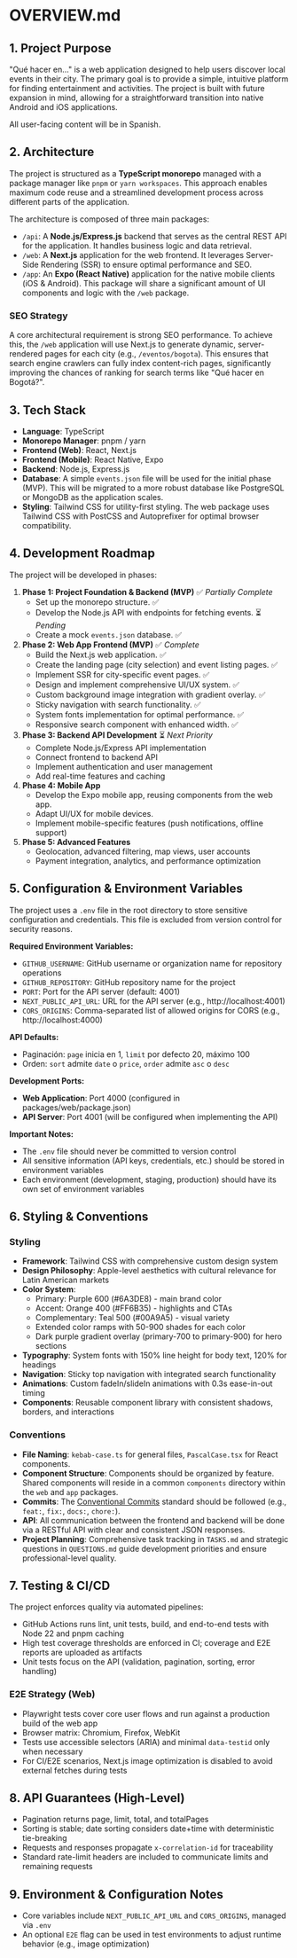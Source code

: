 # OVERVIEW.md

## 1. Project Purpose

"Qué hacer en..." is a web application designed to help users discover local events in their city. The primary goal is to provide a simple, intuitive platform for finding entertainment and activities. The project is built with future expansion in mind, allowing for a straightforward transition into native Android and iOS applications.

All user-facing content will be in Spanish.

## 2. Architecture

The project is structured as a **TypeScript monorepo** managed with a package manager like `pnpm` or `yarn workspaces`. This approach enables maximum code reuse and a streamlined development process across different parts of the application.

The architecture is composed of three main packages:

*   `/api`: A **Node.js/Express.js** backend that serves as the central REST API for the application. It handles business logic and data retrieval.
*   `/web`: A **Next.js** application for the web frontend. It leverages Server-Side Rendering (SSR) to ensure optimal performance and SEO.
*   `/app`: An **Expo (React Native)** application for the native mobile clients (iOS & Android). This package will share a significant amount of UI components and logic with the `/web` package.

### SEO Strategy

A core architectural requirement is strong SEO performance. To achieve this, the `/web` application will use Next.js to generate dynamic, server-rendered pages for each city (e.g., `/eventos/bogota`). This ensures that search engine crawlers can fully index content-rich pages, significantly improving the chances of ranking for search terms like "Qué hacer en Bogotá?".

## 3. Tech Stack

*   **Language**: TypeScript
*   **Monorepo Manager**: pnpm / yarn
*   **Frontend (Web)**: React, Next.js
*   **Frontend (Mobile)**: React Native, Expo
*   **Backend**: Node.js, Express.js
*   **Database**: A simple `events.json` file will be used for the initial phase (MVP). This will be migrated to a more robust database like PostgreSQL or MongoDB as the application scales.
*   **Styling**: Tailwind CSS for utility-first styling. The web package uses Tailwind CSS with PostCSS and Autoprefixer for optimal browser compatibility.

## 4. Development Roadmap

The project will be developed in phases:

1.  **Phase 1: Project Foundation & Backend (MVP)** ✅ *Partially Complete*
    *   Set up the monorepo structure. ✅
    *   Develop the Node.js API with endpoints for fetching events. ⏳ *Pending*
    *   Create a mock `events.json` database. ✅
2.  **Phase 2: Web App Frontend (MVP)** ✅ *Complete*
    *   Build the Next.js web application. ✅
    *   Create the landing page (city selection) and event listing pages. ✅
    *   Implement SSR for city-specific event pages. ✅
    *   Design and implement comprehensive UI/UX system. ✅
    *   Custom background image integration with gradient overlay. ✅
    *   Sticky navigation with search functionality. ✅
    *   System fonts implementation for optimal performance. ✅
    *   Responsive search component with enhanced width. ✅
3.  **Phase 3: Backend API Development** ⏳ *Next Priority*
    *   Complete Node.js/Express API implementation
    *   Connect frontend to backend API
    *   Implement authentication and user management
    *   Add real-time features and caching
4.  **Phase 4: Mobile App**
    *   Develop the Expo mobile app, reusing components from the web app.
    *   Adapt UI/UX for mobile devices.
    *   Implement mobile-specific features (push notifications, offline support)
5.  **Phase 5: Advanced Features**
    *   Geolocation, advanced filtering, map views, user accounts
    *   Payment integration, analytics, and performance optimization

## 5. Configuration & Environment Variables

The project uses a `.env` file in the root directory to store sensitive configuration and credentials. This file is excluded from version control for security reasons.

**Required Environment Variables:**
*   `GITHUB_USERNAME`: GitHub username or organization name for repository operations
*   `GITHUB_REPOSITORY`: GitHub repository name for the project
*   `PORT`: Port for the API server (default: 4001)
*   `NEXT_PUBLIC_API_URL`: URL for the API server (e.g., http://localhost:4001)
*   `CORS_ORIGINS`: Comma-separated list of allowed origins for CORS (e.g., http://localhost:4000)

**API Defaults:**
*   Paginación: `page` inicia en 1, `limit` por defecto 20, máximo 100
*   Orden: `sort` admite `date` o `price`, `order` admite `asc` o `desc`

**Development Ports:**
*   **Web Application**: Port 4000 (configured in packages/web/package.json)
*   **API Server**: Port 4001 (will be configured when implementing the API)

**Important Notes:**
*   The `.env` file should never be committed to version control
*   All sensitive information (API keys, credentials, etc.) should be stored in environment variables
*   Each environment (development, staging, production) should have its own set of environment variables

## 6. Styling & Conventions

### Styling

*   **Framework**: Tailwind CSS with comprehensive custom design system
*   **Design Philosophy**: Apple-level aesthetics with cultural relevance for Latin American markets
*   **Color System**: 
    *   Primary: Purple 600 (#6A3DE8) - main brand color
    *   Accent: Orange 400 (#FF6B35) - highlights and CTAs
    *   Complementary: Teal 500 (#00A9A5) - visual variety
    *   Extended color ramps with 50-900 shades for each color
    *   Dark purple gradient overlay (primary-700 to primary-900) for hero sections
*   **Typography**: System fonts with 150% line height for body text, 120% for headings
*   **Navigation**: Sticky top navigation with integrated search functionality
*   **Animations**: Custom fadeIn/slideIn animations with 0.3s ease-in-out timing
*   **Components**: Reusable component library with consistent shadows, borders, and interactions

### Conventions

*   **File Naming**: `kebab-case.ts` for general files, `PascalCase.tsx` for React components.
*   **Component Structure**: Components should be organized by feature. Shared components will reside in a common `components` directory within the `web` and `app` packages.
*   **Commits**: The [Conventional Commits](https://www.conventionalcommits.org/) standard should be followed (e.g., `feat:`, `fix:`, `docs:`, `chore:`).
*   **API**: All communication between the frontend and backend will be done via a RESTful API with clear and consistent JSON responses.
*   **Project Planning**: Comprehensive task tracking in `TASKS.md` and strategic questions in `QUESTIONS.md` guide development priorities and ensure professional-level quality.

## 7. Testing & CI/CD

The project enforces quality via automated pipelines:

- GitHub Actions runs lint, unit tests, build, and end-to-end tests with Node 22 and pnpm caching
- High test coverage thresholds are enforced in CI; coverage and E2E reports are uploaded as artifacts
- Unit tests focus on the API (validation, pagination, sorting, error handling)

### E2E Strategy (Web)

- Playwright tests cover core user flows and run against a production build of the web app
- Browser matrix: Chromium, Firefox, WebKit
- Tests use accessible selectors (ARIA) and minimal `data-testid` only when necessary
- For CI/E2E scenarios, Next.js image optimization is disabled to avoid external fetches during tests

## 8. API Guarantees (High-Level)

- Pagination returns page, limit, total, and totalPages
- Sorting is stable; date sorting considers date+time with deterministic tie-breaking
- Requests and responses propagate `x-correlation-id` for traceability
- Standard rate-limit headers are included to communicate limits and remaining requests

## 9. Environment & Configuration Notes

- Core variables include `NEXT_PUBLIC_API_URL` and `CORS_ORIGINS`, managed via `.env`
- An optional `E2E` flag can be used in test environments to adjust runtime behavior (e.g., image optimization)
